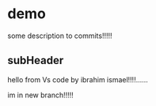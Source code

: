 # demo

some description to commits!!!!!

## subHeader 

hello from Vs code by ibrahim ismael!!!!......

im in new branch!!!!!